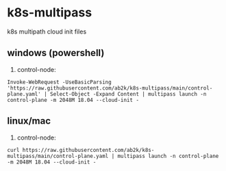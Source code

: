 # k8s-multipass
k8s multipath cloud init files

## windows (powershell)

1. control-node: 
```
Invoke-WebRequest -UseBasicParsing 'https://raw.githubusercontent.com/ab2k/k8s-multipass/main/control-plane.yaml' | Select-Object -Expand Content | multipass launch -n control-plane -m 2048M 18.04 --cloud-init -
```

## linux/mac

1. control-node: 
```
curl https://raw.githubusercontent.com/ab2k/k8s-multipass/main/control-plane.yaml | multipass launch -n control-plane -m 2048M 18.04 --cloud-init -
```
